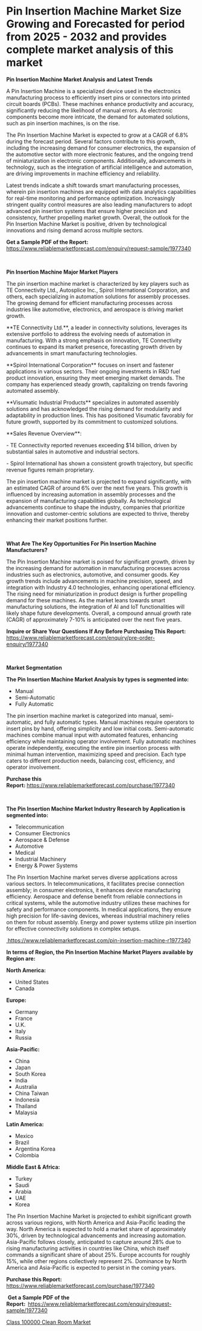 <p><h1>Pin Insertion Machine Market Size Growing and Forecasted for period from 2025 - 2032 and provides complete market analysis of this market</h1></p><p><strong>Pin Insertion Machine Market Analysis and Latest Trends</strong></p>
<p><p>A Pin Insertion Machine is a specialized device used in the electronics manufacturing process to efficiently insert pins or connectors into printed circuit boards (PCBs). These machines enhance productivity and accuracy, significantly reducing the likelihood of manual errors. As electronic components become more intricate, the demand for automated solutions, such as pin insertion machines, is on the rise.</p><p>The Pin Insertion Machine Market is expected to grow at a CAGR of 6.8% during the forecast period. Several factors contribute to this growth, including the increasing demand for consumer electronics, the expansion of the automotive sector with more electronic features, and the ongoing trend of miniaturization in electronic components. Additionally, advancements in technology, such as the integration of artificial intelligence and automation, are driving improvements in machine efficiency and reliability.</p><p>Latest trends indicate a shift towards smart manufacturing processes, wherein pin insertion machines are equipped with data analytics capabilities for real-time monitoring and performance optimization. Increasingly stringent quality control measures are also leading manufacturers to adopt advanced pin insertion systems that ensure higher precision and consistency, further propelling market growth. Overall, the outlook for the Pin Insertion Machine Market is positive, driven by technological innovations and rising demand across multiple sectors.</p></p>
<p><strong>Get a Sample PDF of the Report:&nbsp;</strong> <a href="https://www.reliablemarketforecast.com/enquiry/request-sample/1977340?utm_campaign=2470&utm_medium=2&utm_source=Github&utm_content=ia&utm_term=20022025&utm_id=pin-insertion-machine">https://www.reliablemarketforecast.com/enquiry/request-sample/1977340</a></p>
<p>&nbsp;</p>
<p><strong>Pin Insertion Machine Major Market Players</strong></p>
<p><p>The pin insertion machine market is characterized by key players such as TE Connectivity Ltd., Autosplice Inc., Spirol International Corporation, and others, each specializing in automation solutions for assembly processes. The growing demand for efficient manufacturing processes across industries like automotive, electronics, and aerospace is driving market growth.</p><p>**TE Connectivity Ltd.**, a leader in connectivity solutions, leverages its extensive portfolio to address the evolving needs of automation in manufacturing. With a strong emphasis on innovation, TE Connectivity continues to expand its market presence, forecasting growth driven by advancements in smart manufacturing technologies.</p><p>**Spirol International Corporation** focuses on insert and fastener applications in various sectors. Their ongoing investments in R&D fuel product innovation, ensuring they meet emerging market demands. The company has experienced steady growth, capitalizing on trends favoring automated assembly.</p><p>**Visumatic Industrial Products** specializes in automated assembly solutions and has acknowledged the rising demand for modularity and adaptability in production lines. This has positioned Visumatic favorably for future growth, supported by its commitment to customized solutions.</p><p>**Sales Revenue Overview**: </p><p>- TE Connectivity reported revenues exceeding $14 billion, driven by substantial sales in automotive and industrial sectors.</p><p>- Spirol International has shown a consistent growth trajectory, but specific revenue figures remain proprietary.</p><p>The pin insertion machine market is projected to expand significantly, with an estimated CAGR of around 6% over the next five years. This growth is influenced by increasing automation in assembly processes and the expansion of manufacturing capabilities globally. As technological advancements continue to shape the industry, companies that prioritize innovation and customer-centric solutions are expected to thrive, thereby enhancing their market positions further.</p></p>
<p>&nbsp;</p>
<p><strong>What Are The Key Opportunities For Pin Insertion Machine Manufacturers?</strong></p>
<p><p>The Pin Insertion Machine market is poised for significant growth, driven by the increasing demand for automation in manufacturing processes across industries such as electronics, automotive, and consumer goods. Key growth trends include advancements in machine precision, speed, and integration with Industry 4.0 technologies, enhancing operational efficiency. The rising need for miniaturization in product design is further propelling demand for these machines. As the market leans towards smart manufacturing solutions, the integration of AI and IoT functionalities will likely shape future developments. Overall, a compound annual growth rate (CAGR) of approximately 7-10% is anticipated over the next five years.</p></p>
<p><strong>Inquire or Share Your Questions If Any Before Purchasing This Report:</strong> <a href="https://www.reliablemarketforecast.com/enquiry/pre-order-enquiry/1977340?utm_campaign=2470&utm_medium=2&utm_source=Github&utm_content=ia&utm_term=20022025&utm_id=pin-insertion-machine">https://www.reliablemarketforecast.com/enquiry/pre-order-enquiry/1977340</a></p>
<p>&nbsp;</p>
<p><strong>Market Segmentation</strong></p>
<p><strong>The Pin Insertion Machine Market Analysis by types is segmented into:</strong></p>
<p><ul><li>Manual</li><li>Semi-Automatic</li><li>Fully Automatic</li></ul></p>
<p><p>The pin insertion machine market is categorized into manual, semi-automatic, and fully automatic types. Manual machines require operators to insert pins by hand, offering simplicity and low initial costs. Semi-automatic machines combine manual input with automated features, enhancing efficiency while maintaining operator involvement. Fully automatic machines operate independently, executing the entire pin insertion process with minimal human intervention, maximizing speed and precision. Each type caters to different production needs, balancing cost, efficiency, and operator involvement.</p></p>
<p><strong>Purchase this Report:&nbsp;</strong><a href="https://www.reliablemarketforecast.com/purchase/1977340?utm_campaign=2470&utm_medium=2&utm_source=Github&utm_content=ia&utm_term=20022025&utm_id=pin-insertion-machine">https://www.reliablemarketforecast.com/purchase/1977340</a></p>
<p>&nbsp;</p>
<p><strong>The Pin Insertion Machine Market Industry Research by Application is segmented into:</strong></p>
<p><ul><li>Telecommunication</li><li>Consumer Electronics</li><li>Aerospace & Defense</li><li>Automotive</li><li>Medical</li><li>Industrial Machinery</li><li>Energy & Power Systems</li></ul></p>
<p><p>The Pin Insertion Machine market serves diverse applications across various sectors. In telecommunications, it facilitates precise connection assembly; in consumer electronics, it enhances device manufacturing efficiency. Aerospace and defense benefit from reliable connections in critical systems, while the automotive industry utilizes these machines for safety and performance components. In medical applications, they ensure high precision for life-saving devices, whereas industrial machinery relies on them for robust assembly. Energy and power systems utilize pin insertion for effective connectivity solutions in complex setups.</p></p>
<p><a href="https://www.reliablemarketforecast.com/pin-insertion-machine-r1977340?utm_campaign=2470&utm_medium=2&utm_source=Github&utm_content=ia&utm_term=20022025&utm_id=pin-insertion-machine">&nbsp;https://www.reliablemarketforecast.com/pin-insertion-machine-r1977340</a></p>
<p><strong>In terms of Region, the Pin Insertion Machine Market Players available by Region are:</strong></p>
<p>
    <p> <strong> North America: </strong>
        <ul>
            <li>United States</li>
            <li>Canada</li>
        </ul>
        </p> 
    <p> <strong> Europe: </strong>
        <ul>
            <li>Germany</li>
            <li>France</li>
            <li>U.K.</li>
            <li>Italy</li>
            <li>Russia</li>
        </ul>
        </p> 
    <p> <strong> Asia-Pacific: </strong>
        <ul>
            <li>China</li>
            <li>Japan</li>
            <li>South Korea</li>
            <li>India</li>
            <li>Australia</li>
            <li>China Taiwan</li>
            <li>Indonesia</li>
            <li>Thailand</li>
            <li>Malaysia</li>
        </ul>
        </p> 
    <p> <strong> Latin America: </strong>
        <ul>
            <li>Mexico</li>
            <li>Brazil</li>
            <li>Argentina Korea</li>
            <li>Colombia</li>
        </ul>
        </p> 
    <p> <strong> Middle East & Africa: </strong>
        <ul>
            <li>Turkey</li>
            <li>Saudi</li>
            <li>Arabia</li>
            <li>UAE</li>
            <li>Korea</li>
        </ul>
    </p>
    </p>
<p><p>The Pin Insertion Machine Market is projected to exhibit significant growth across various regions, with North America and Asia-Pacific leading the way. North America is expected to hold a market share of approximately 30%, driven by technological advancements and increasing automation. Asia-Pacific follows closely, anticipated to capture around 28% due to rising manufacturing activities in countries like China, which itself commands a significant share of about 25%. Europe accounts for roughly 15%, while other regions collectively represent 2%. Dominance by North America and Asia-Pacific is expected to persist in the coming years.</p></p>
<p><strong>Purchase this Report: </strong><a href="https://www.reliablemarketforecast.com/purchase/1977340?utm_campaign=2470&utm_medium=2&utm_source=Github&utm_content=ia&utm_term=20022025&utm_id=pin-insertion-machine">https://www.reliablemarketforecast.com/purchase/1977340</a></p>
<p>&nbsp;<strong>Get a Sample PDF of the Report:&nbsp;&nbsp;</strong><a href="https://www.reliablemarketforecast.com/enquiry/request-sample/1977340?utm_campaign=2470&utm_medium=2&utm_source=Github&utm_content=ia&utm_term=20022025&utm_id=pin-insertion-machine">https://www.reliablemarketforecast.com/enquiry/request-sample/1977340</a></p>
<p><strong></strong></p>
<p><p><a href="https://github.com/yankimber90yankim/Market-Research-Report-List-1/blob/main/class-100000-clean-room-market.md?utm_campaign=2470&utm_medium=2&utm_source=Github&utm_content=ia&utm_term=20022025&utm_id=pin-insertion-machine">Class 100000 Clean Room Market</a></p></p>